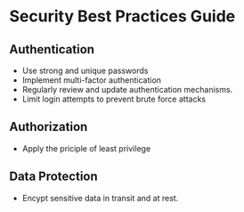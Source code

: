 # Security Best Practices Guide
## Authentication
- Use strong and unique passwords
- Implement multi-factor authentication
- Regularly review and update authentication mechanisms.
- Limit login attempts to prevent brute force attacks
## Authorization
- Apply the priciple of least privilege
## Data Protection
- Encypt sensitive data in transit and at rest.

